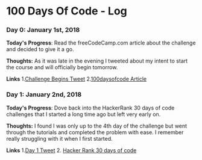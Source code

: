 # 100 Days Of Code - Log

### Day 0: January 1st, 2018

**Today's Progress**: Read the freeCodeCamp.com article about the challenge and decided to give it a go.

**Thoughts:** As it was late in the evening I tweeted about my intent to start the course and will officially begin tomorrow.

**Links** 1.[Challenge Begins Tweet](https://twitter.com/ConnarCode/status/947871649457729537)
          2.[100daysofcode Article](https://medium.freecodecamp.org/the-crazy-history-of-the-100daysofcode-challenge-and-why-you-should-try-it-for-2018-6c89a76e298d)
          
### Day 1: January 2nd, 2018

**Today's Progress**: Dove back into the HackerRank 30 days of code challenges that I started a long time ago but left very early on.

**Thoughts:** I found I was only up to the 4th day of the challenge but went through the tutorials and completed the problem with ease.
I remember really struggling with it when I first started.

**Links** 
1.[Day 1 Tweet](https://twitter.com/ConnarCode/status/948343115437543425)
         2. [Hacker Rank 30 days of code](https://www.hackerrank.com/domains/tutorials/30-days-of-code)
         

